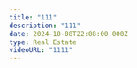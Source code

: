 ```yaml
---
title: "111"
description: "111"
date: 2024-10-08T22:08:00.000Z
type: Real Estate
videoURL: "1111"
---
```

